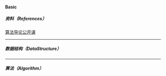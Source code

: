 #### Basic

##### 资料（References）

[算法导论公开课](http://open.163.com/special/opencourse/algorithms.html)



***

#####  数据结构（DataStructure）













***

##### 算法（Algorithm）

